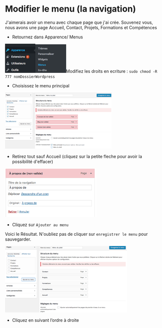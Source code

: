 # Modifier le menu (la navigation)

J'aimerais avoir un menu avec chaque page que j'ai crée. Souvenez vous, nous avons une page Accueil, Contact, Projets, Formations et Compétences

- Retournez dans Apparence/ Menus

<img src="images/article8.png" width="40%" height="40%" />Modifiez les droits en ecriture : `sudo chmod -R 777 nomDossierWordpress`

- Choisissez le menu principal

<img src="images/menu2.png" width="70%" height="70%" />

- Retirez tout sauf Accueil (cliquez sur la petite fleche pour avoir la possibilité d'effacer)

<img src="images/menu3.png" width="60%" height="60%" />

- Cliquez sur `Ajouter au menu`
 
 Voici le Résultat. N'oubliez pas de cliquer sur `enregistrer le menu` pour sauvegarder.

<img src="images/menu4.png" width="80%" height="80%" />

- Cliquez en suivant l’ordre à droite
